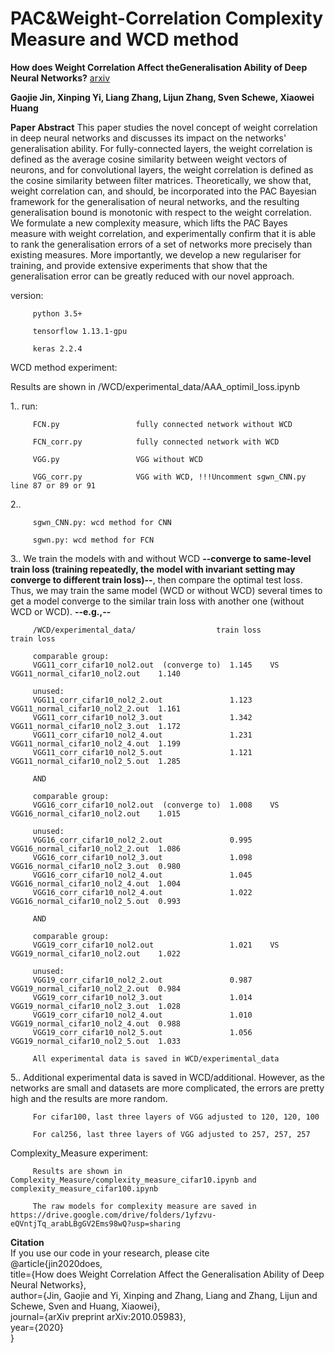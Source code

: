 # PAC&Weight-Correlation Complexity Measure and WCD method

**How does Weight Correlation Affect theGeneralisation Ability of Deep Neural Networks?** [arxiv](https://arxiv.org/abs/2010.05983)

**Gaojie Jin, Xinping Yi, Liang Zhang, Lijun Zhang, Sven Schewe, Xiaowei Huang**

**Paper Abstract**
This paper studies the novel concept of weight correlation in deep neural networks and discusses its impact on the networks' generalisation ability. For fully-connected layers, the weight correlation is defined as the average cosine similarity between weight vectors of neurons, and for convolutional layers, the weight correlation is defined as the cosine similarity between filter matrices. Theoretically, we show that, weight correlation can, and should, be incorporated into the PAC Bayesian framework for the generalisation of neural networks, and the resulting generalisation bound is monotonic with respect to the weight correlation. We formulate a new complexity measure,  which lifts the PAC Bayes measure with weight correlation, and experimentally confirm that it is able to rank the generalisation errors of a set of networks more precisely than existing measures. More importantly, we develop a new regulariser for training, and provide extensive experiments that show that the generalisation error can be greatly reduced with our novel approach.


version: 
         
         python 3.5+

         tensorflow 1.13.1-gpu
         
         keras 2.2.4
         
WCD method experiment:

Results are shown in /WCD/experimental_data/AAA_optimil_loss.ipynb

1..  run: 

         FCN.py                 fully connected network without WCD

         FCN_corr.py            fully connected network with WCD
         
         VGG.py                 VGG without WCD
         
         VGG_corr.py            VGG with WCD, !!!Uncomment sgwn_CNN.py line 87 or 89 or 91

2..  

         sgwn_CNN.py: wcd method for CNN

         sgwn.py: wcd method for FCN
    
3.. We train the models with and without WCD **--converge to same-level train loss (training repeatedly, the model with invariant setting may converge to different train loss)--**, then compare the optimal test loss. Thus, we may train the same model (WCD or without WCD) several times to get a model converge to the similar train loss with another one (without WCD or WCD). **--e.g.,--**

         /WCD/experimental_data/                  train loss                                          train loss  
         
         comparable group:
         VGG11_corr_cifar10_nol2.out  (converge to)  1.145    VS      VGG11_normal_cifar10_nol2.out    1.140
         
         unused:
         VGG11_corr_cifar10_nol2_2.out               1.123            VGG11_normal_cifar10_nol2_2.out  1.161
         VGG11_corr_cifar10_nol2_3.out               1.342            VGG11_normal_cifar10_nol2_3.out  1.172
         VGG11_corr_cifar10_nol2_4.out               1.231            VGG11_normal_cifar10_nol2_4.out  1.199
         VGG11_corr_cifar10_nol2_5.out               1.121            VGG11_normal_cifar10_nol2_5.out  1.285
                
         AND
         
         comparable group:
         VGG16_corr_cifar10_nol2.out  (converge to)  1.008    VS      VGG16_normal_cifar10_nol2.out    1.015
         
         unused:
         VGG16_corr_cifar10_nol2_2.out               0.995            VGG16_normal_cifar10_nol2_2.out  1.086
         VGG16_corr_cifar10_nol2_3.out               1.098            VGG16_normal_cifar10_nol2_3.out  0.980
         VGG16_corr_cifar10_nol2_4.out               1.045            VGG16_normal_cifar10_nol2_4.out  1.004
         VGG16_corr_cifar10_nol2_4.out               1.022            VGG16_normal_cifar10_nol2_5.out  0.993
                                                                      
         AND
         
         comparable group:
         VGG19_corr_cifar10_nol2.out                 1.021    VS      VGG19_normal_cifar10_nol2.out    1.022                
         
         unused:
         VGG19_corr_cifar10_nol2_2.out               0.987            VGG19_normal_cifar10_nol2_2.out  0.984
         VGG19_corr_cifar10_nol2_3.out               1.014            VGG19_normal_cifar10_nol2_3.out  1.028
         VGG19_corr_cifar10_nol2_4.out               1.010            VGG19_normal_cifar10_nol2_4.out  0.988
         VGG19_corr_cifar10_nol2_5.out               1.056            VGG19_normal_cifar10_nol2_5.out  1.033
         
         All experimental data is saved in WCD/experimental_data     


5.. Additional experimental data is saved in WCD/additional. However, as the networks are small and datasets are more complicated, the errors are pretty high and the results are more random.

         For cifar100, last three layers of VGG adjusted to 120, 120, 100
         
         For cal256, last three layers of VGG adjusted to 257, 257, 257

Complexity_Measure experiment:

         Results are shown in Complexity_Measure/complexity_measure_cifar10.ipynb and complexity_measure_cifar100.ipynb

         The raw models for complexity measure are saved in https://drive.google.com/drive/folders/1yfzvu-eQVntjTq_arabLBgGV2Ems98wQ?usp=sharing

**Citation**  
If you use our code in your research, please cite  
@article{jin2020does,  
  title={How does Weight Correlation Affect the Generalisation Ability of Deep Neural Networks},  
  author={Jin, Gaojie and Yi, Xinping and Zhang, Liang and Zhang, Lijun and Schewe, Sven and Huang, Xiaowei},  
  journal={arXiv preprint arXiv:2010.05983},  
  year={2020}  
}  

